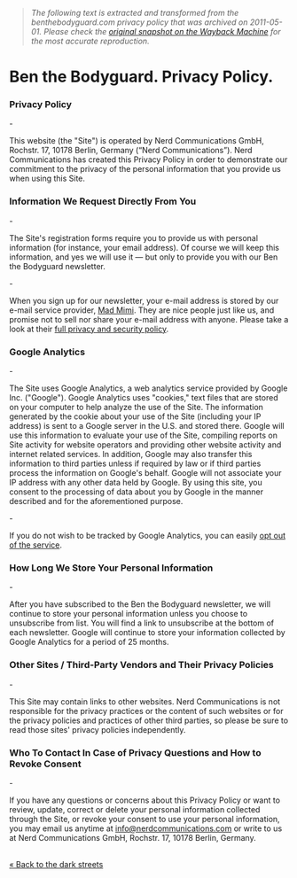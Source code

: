 > *The following text is extracted and transformed from the benthebodyguard.com privacy policy that was archived on 2011-05-01. Please check the [original snapshot on the Wayback Machine](https://web.archive.org/web/20110501152227id_/http%3A//benthebodyguard.com/privacy.php) for the most accurate reproduction.*

# Ben the Bodyguard. Privacy Policy.

### Privacy Policy

\- 

This website (the "Site") is operated by Nerd Communications GmbH, Rochstr. 17, 10178 Berlin, Germany (“Nerd Communications”). Nerd Communications has created this Privacy Policy in order to demonstrate our commitment to the privacy of the personal information that you provide us when using this Site. 

### Information We Request Directly From You

\- 

The Site's registration forms require you to provide us with personal information (for instance, your email address). Of course we will keep this information, and yes we will use it — but only to provide you with our Ben the Bodyguard newsletter. 

\- 

When you sign up for our newsletter, your e-mail address is stored by our e-mail service provider, [Mad Mimi](http://madmimi.com/). They are nice people just like us, and promise not to sell nor share your e-mail address with anyone. Please take a look at their [full privacy and security policy](http://madmimi.com/legal/privacy). 

### Google Analytics

\- 

The Site uses Google Analytics, a web analytics service provided by Google Inc. ("Google"). Google Analytics uses "cookies," text files that are stored on your computer to help analyze the use of the Site. The information generated by the cookie about your use of the Site (including your IP address) is sent to a Google server in the U.S. and stored there. Google will use this information to evaluate your use of the Site, compiling reports on Site activity for website operators and providing other website activity and internet related services. In addition, Google may also transfer this information to third parties unless if required by law or if third parties process the information on Google's behalf. Google will not associate your IP address with any other data held by Google. By using this site, you consent to the processing of data about you by Google in the manner described and for the aforementioned purpose. 

\- 

If you do not wish to be tracked by Google Analytics, you can easily [opt out of the service](http://tools.google.com/dlpage/gaoptout?hl=en). 

### How Long We Store Your Personal Information

\- 

After you have subscribed to the Ben the Bodyguard newsletter, we will continue to store your personal information unless you choose to unsubscribe from list. You will find a link to unsubscribe at the bottom of each newsletter. Google will continue to store your information collected by Google Analytics for a period of 25 months. 

### Other Sites / Third-Party Vendors and Their Privacy Policies

\- 

This Site may contain links to other websites. Nerd Communications is not responsible for the privacy practices or the content of such websites or for the privacy policies and practices of other third parties, so please be sure to read those sites' privacy policies independently. 

### Who To Contact In Case of Privacy Questions and How to Revoke Consent

\- 

If you have any questions or concerns about this Privacy Policy or want to review, update, correct or delete your personal information collected through the Site, or revoke your consent to use your personal information, you may email us anytime at [info@nerdcommunications.com](mailto:info@nerdcommunications.com) or write to us at Nerd Communications GmbH, Rochstr. 17, 10178 Berlin, Germany. 

[](http://nerdcommunications.com/ "Visit Ben's parents!")  
[« Back to the dark streets](https://web.archive.org/web/20110501152227id_/http%3A//benthebodyguard.com/index.php "Wanna walk with Ben again?")
